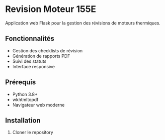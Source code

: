 # Revision Moteur 155E

Application web Flask pour la gestion des révisions de moteurs thermiques.

## Fonctionnalités

- Gestion des checklists de révision
- Génération de rapports PDF
- Suivi des statuts
- Interface responsive

## Prérequis

- Python 3.8+
- wkhtmltopdf
- Navigateur web moderne

## Installation

1. Cloner le repository
